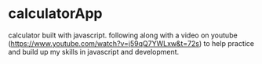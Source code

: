 # calculatorApp
calculator built with javascript.
following along with a video on youtube (https://www.youtube.com/watch?v=j59qQ7YWLxw&t=72s) to help practice and build up my skills in javascript and development. 
